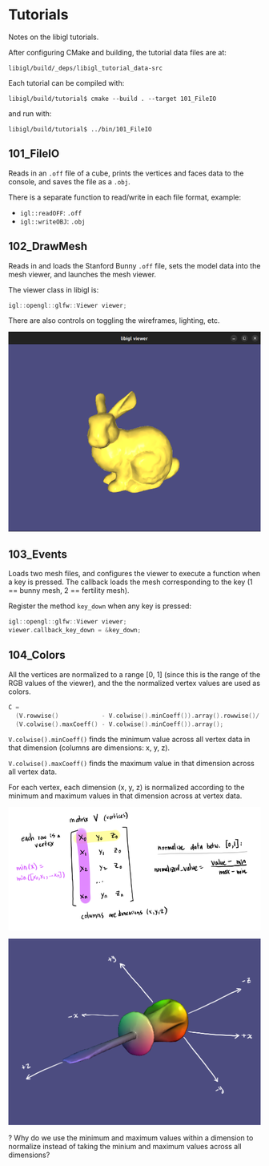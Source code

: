 # Tutorials

Notes on the libigl tutorials.

After configuring CMake and building, the tutorial data files are at:
```
libigl/build/_deps/libigl_tutorial_data-src
```

Each tutorial can be compiled with:
```
libigl/build/tutorial$ cmake --build . --target 101_FileIO
```

and run with:
```
libigl/build/tutorial$ ../bin/101_FileIO
```

## 101_FileIO

Reads in an `.off` file of a cube, prints the vertices and faces data to the console, and saves the file as a `.obj`.

There is a separate function to read/write in each file format, example:
* `igl::readOFF`: `.off`
* `igl::writeOBJ`: `.obj`

## 102_DrawMesh

Reads in and loads the Stanford Bunny `.off` file, sets the model data into the mesh viewer, and launches the mesh viewer.

The viewer class in libigl is:
```cpp
igl::opengl::glfw::Viewer viewer;
```

There are also controls on toggling the wireframes, lighting, etc.

![Stanford bunny](images/102_DrawMesh.png)

## 103_Events

Loads two mesh files, and configures the viewer to execute a function when a key is pressed.
The callback loads the mesh corresponding to the key (1 == bunny mesh, 2 == fertility mesh).

Register the method `key_down` when any key is pressed:

```cpp
igl::opengl::glfw::Viewer viewer;
viewer.callback_key_down = &key_down;
```

## 104_Colors

All the vertices are normalized to a range [0, 1] (since this is the range of the RGB values of the viewer), and the the normalized vertex values are used as colors.

```cpp
C =
  (V.rowwise()            - V.colwise().minCoeff()).array().rowwise()/
  (V.colwise().maxCoeff() - V.colwise().minCoeff()).array();
```

`V.colwise().minCoeff()` finds the minimum value across all vertex data in that dimension (columns are dimensions: x, y, z).

`V.colwise().maxCoeff()` finds the maximum value in that dimension across all vertex data.

For each vertex, each dimension (x, y, z) is normalized according to the minimum and maximum values in that dimension across at vertex data.

![Normalize data](images/104_Colors_normalizing-vertex-data.png)

![Screwdriver](images/104_Colors.png)

? Why do we use the minimum and maximum values within a dimension to normalize instead of taking the minium and maximum values across all dimensions?
